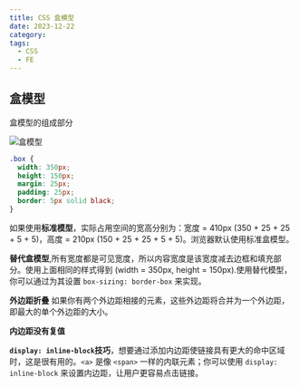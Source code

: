 ```yaml
---
title: CSS 盒模型
date: 2023-12-22
category: 
tags: 
  - CSS
  - FE
---
```


<!-- more -->

## 盒模型

盒模型的组成部分

![盒模型](https://developer.mozilla.org/zh-CN/docs/Learn/CSS/Building_blocks/The_box_model/box-model.png)


```css
.box {
  width: 350px;
  height: 150px;
  margin: 25px;
  padding: 25px;
  border: 5px solid black;
}
```

如果使用**标准模型**，实际占用空间的宽高分别为：宽度 = 410px (350 + 25 + 25 + 5 + 5)，高度 = 210px (150 + 25 + 25 + 5 + 5)。浏览器默认使用标准盒模型。

**替代盒模型**,所有宽度都是可见宽度，所以内容宽度是该宽度减去边框和填充部分。使用上面相同的样式得到 (width = 350px, height = 150px).使用替代模型，你可以通过为其设置 `box-sizing: border-box` 来实现。

**外边距折叠** 如果你有两个外边距相接的元素，这些外边距将合并为一个外边距，即最大的单个外边距的大小。

**内边距没有复值**

**`display: inline-block`技巧**，想要通过添加内边距使链接具有更大的命中区域时，这是很有用的。`<a>` 是像 `<span>` 一样的内联元素；你可以使用 `display: inline-block` 来设置内边距，让用户更容易点击链接。